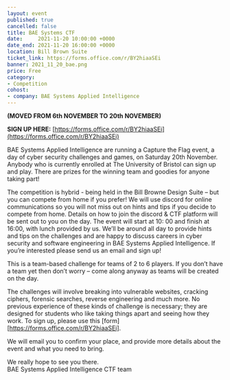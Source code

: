 ```yaml
---
layout: event
published: true
cancelled: false
title: BAE Systems CTF
date:     2021-11-20 10:00:00 +0000
date_end: 2021-11-20 16:00:00 +0000
location: Bill Brown Suite
ticket_link: https://forms.office.com/r/BY2hiaaSEi
banner: 2021_11_20_bae.png
price: Free
category:
- Competition
cohost:
- company: BAE Systems Applied Intelligence
---
```


**(MOVED FROM 6th NOVEMBER TO 20th NOVEMBER)**

**SIGN UP HERE:** [https://forms.office.com/r/BY2hiaaSEi](https://forms.office.com/r/BY2hiaaSEi)

BAE Systems Applied Intelligence are running a Capture the Flag event, a day of cyber security challenges and games, on
Saturday 20th November. Anybody who is currently enrolled at The University of Bristol can sign up and play. There are
prizes for the winning team and goodies for anyone taking part!

The competition is hybrid - being held in the Bill Browne Design Suite – but you can compete from home if you prefer!
We will use discord for online communications so you will not miss out on hints and tips if you decide to compete from
home. Details on how to join the discord & CTF platform will be sent out to you on the day. The event will start at 10:
00 and finish at 16:00, with lunch provided by us. We’ll be around all day to provide hints and tips on the challenges
and are happy to discuss careers in cyber security and software engineering in BAE Systems Applied Intelligence. If
you’re interested please send us an email and sign up!

This is a team-based challenge for teams of 2 to 6 players. If you don’t have a team yet then don’t worry – come along
anyway as teams will be created on the day.

The challenges will involve breaking into vulnerable websites, cracking ciphers, forensic searches, reverse engineering
and much more. No previous experience of these kinds of challenge is necessary; they are designed for students who like
taking things apart and seeing how they work. To sign up, please use this [form][https://forms.office.com/r/BY2hiaaSEi]. 

We will email you to confirm your place, and provide more details about the event and what you need to bring.

We really hope to see you there.<br/>
BAE Systems Applied Intelligence CTF team

